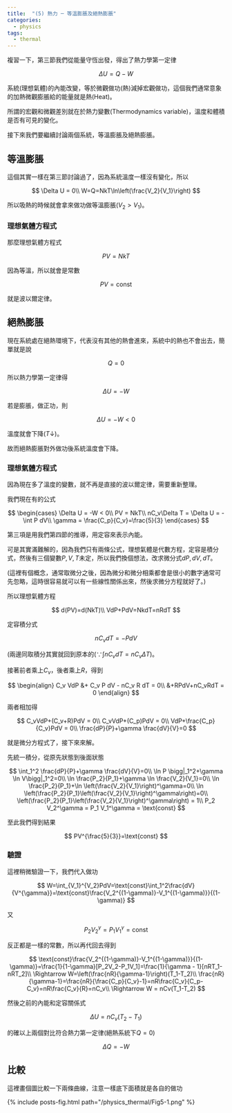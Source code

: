 ```yaml
---
title:  "(5) 熱力 ─ 等溫膨脹及絕熱膨脹"
categories:
  - physics
tags:
  - thermal
---
```


複習一下，第三節我們從能量守恆出發，得出了熱力學第一定律

$$
\Delta U = Q-W
$$

系統(理想氣體)的內能改變，等於微觀做功(熱)減掉宏觀做功，這個我們通常意象的加熱微觀膨脹給的能量就是熱(Heat)。


所謂的宏觀和微觀差別就在於熱力變數(Thermodynamics variable)，溫度和體積是否有可見的變化。


接下來我們要繼續討論兩個系統，等溫膨脹及絕熱膨脹。


## 等溫膨脹

這個其實一樣在第三節討論過了，因為系統溫度一樣沒有變化，所以

$$
\Delta U = 0\\
W=Q=NkT\ln\left(\frac{V_2}{V_1}\right)
$$

所以吸熱的時候就會拿來做功做等溫膨脹($V_2>V_1$)。

### 理想氣體方程式

那麼理想氣體方程式

$$
PV=NkT
$$

因為等溫，所以就會是常數

$$
PV=\text{const}
$$

就是波以爾定律。


## 絕熱膨脹

現在系統處在絕熱環境下，代表沒有其他的熱會進來，系統中的熱也不會出去，簡單就是說

$$
Q=0
$$

所以熱力學第一定律得

$$
\Delta U = -W
$$

若是膨脹，做正功，則

$$
\Delta U = -W < 0
$$

溫度就會下降($T$↓)。


故而絕熱膨脹對外做功後系統溫度會下降。


### 理想氣體方程式

因為現在多了溫度的變數，就不再是直接的波以爾定律，需要重新整理。


我們現在有的公式

$$
\begin{cases}
\Delta U = -W < 0\\
PV = NkT\\
nC_v\Delta T = \Delta U = -\int P dV\\
\gamma = \frac{C_p}{C_v}=\frac{5}{3}
\end{cases}
$$

第三項是用我們第四節的推導，用定容來表示內能。


可是其實滿難解的，因為我們只有兩條公式，理想氣體是代數方程，定容是積分式，然後有三個變數$P,V,T$未定，所以我們換個想法，改求微分式$dP,dV,dT$。

(這裡有個概念，通常取微分之後，因為微分和微分相乘都會是很小的數字通常可先忽略，這時很容易就可以有一些線性關係出來，然後求微分方程就好了。)


所以理想氣體方程

$$
d(PV)=d(NkT)\\
VdP+PdV=NkdT=nRdT
$$

定容積分式

$$
nC_v dT = -PdV
$$

(兩邊同取積分其實就回到原本的($\because \int nC_vdT=nC_v\Delta T$)。

接著前者乘上$C_v$，後者乘上$R$，得到

$$
\begin{align}
C_v VdP &+ C_v P dV - nC_v R dT = 0\\
&+RPdV+nC_vRdT = 0
\end{align}
$$

兩者相加得

$$
C_vVdP+(C_v+R)PdV = 0\\
C_vVdP+(C_p)PdV = 0\\
VdP+\frac{C_p}{C_v}PdV = 0\\
\frac{dP}{P}+\gamma \frac{dV}{V}=0
$$

就是微分方程式了，接下來來解。


先統一積分，從原先狀態到後面狀態

$$
\int_1^2 \frac{dP}{P}+\gamma \frac{dV}{V}=0\\
\ln P \bigg|_1^2+\gamma \ln V\bigg|_1^2=0\\
\ln \frac{P_2}{P_1}+\gamma \ln \frac{V_2}{V_1}=0\\
\ln \frac{P_2}{P_1}+\ln \left(\frac{V_2}{V_1}\right)^\gamma=0\\
\ln \left(\frac{P_2}{P_1}\left(\frac{V_2}{V_1}\right)^\gamma\right)=0\\
\left(\frac{P_2}{P_1}\left(\frac{V_2}{V_1}\right)^\gamma\right) = 1\\
P_2 V_2^\gamma = P_1 V_1^\gamma = \text{const}
$$


至此我們得到結果

$$
PV^{\frac{5}{3}}=\text{const}
$$

### 驗證

這裡稍微驗證一下，我們代入做功

$$
W=\int_{V_1}^{V_2}PdV=\text{const}\int_1^2\frac{dV}{V^{\gamma}}=\text{const}\frac{V_2^{(1-\gamma)}-V_1^{(1-\gamma)}}{(1-\gamma)}
$$

又

$$
P_2 V_2^\gamma = P_1 V_1^\gamma = \text{const}
$$

反正都是一樣的常數，所以再代回去得到

$$
\text{const}\frac{V_2^{(1-\gamma)}-V_1^{(1-\gamma)}}{(1-\gamma)}=\frac{1}{1-\gamma}[P_2V_2-P_1V_1]=\frac{1}{\gamma - 1}[nRT_1-nRT_2]\\
\Rightarrow W=\left(\frac{nR}{\gamma-1}\right)(T_1-T_2)\\
\frac{nR}{\gamma-1}=\frac{nR}{\frac{C_p}{C_v}-1}=nR\frac{C_v}{C_p-C_v}=nR\frac{C_v}{R}=nC_v\\
\Rightarrow W = nCv(T_1-T_2)
$$

然後之前的內能和定容關係式

$$
\Delta U = nC_v (T_2-T_1)
$$

的確以上兩個對比符合熱力第一定律(絕熱系統下$Q=0$)

$$
\Delta Q = -W
$$


## 比較

這裡畫個圖比較一下兩條曲線，注意一樣底下面積就是各自的做功

{% include posts-fig.html path="/physics_thermal/Fig5-1.png" %}



